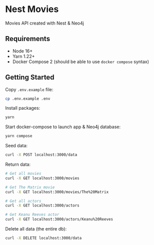 # Nest Movies

Movies API created with Nest & Neo4j

## Requirements

- Node 16+
- Yarn 1.22+
- Docker Compose 2 (should be able to use `docker compose` syntax)

## Getting Started

Copy `.env.example` file:

```bash
cp .env.example .env
```

Install packages:

```bash
yarn
```

Start docker-compose to launch app & Neo4j database:

```bash
yarn compose
```

Seed data:

```bash
curl -X POST localhost:3000/data
```

Return data:

```bash
# Get all movies
curl -X GET localhost:3000/movies

# Get The Matrix movie
curl -X GET localhost:3000/movies/The%20Matrix

# Get all actors
curl -X GET localhost:3000/actors

# Get Keanu Reeves actor
curl -X GET localhost:3000/actors/Keanu%20Reeves
```

Delete all data (the entire db):

```bash
curl -X DELETE localhost:3000/data
```